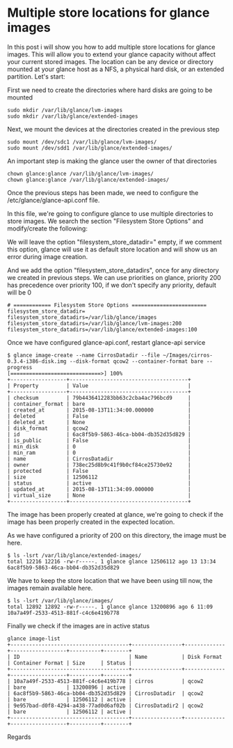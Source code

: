 # Multiple store locations for glance images

In this post i will show you how to add multiple store locations for glance images. This will allow you to extend your glance capacity without affect your current stored images. The location can be any device or directory mounted at your glance host as a NFS, a physical hard disk, or an extended partition. Let's start:

First we need to create the directories where hard disks are going to be mounted

```text
sudo mkdir /var/lib/glance/lvm-images
sudo mkdir /var/lib/glance/extended-images
```

Next, we mount the devices at the directories created in the previous step

```text
sudo mount /dev/sdc1 /var/lib/glance/lvm-images/
sudo mount /dev/sdd1 /var/lib/glance/extended-images/
```

An important step is making the glance user the owner of that directories

```text
chown glance:glance /var/lib/glance/lvm-images/
chown glance:glance /var/lib/glance/extended-images/
```

Once the previous steps has been made, we need to configure the /etc/glance/glance-api.conf file.

In this file, we're going to configure glance to use multiple directories to store images. We search the section "Filesystem Store Options" and modify/create the following: 

We will leave the option "filesystem\_store\_datadir=" empty, if we comment this option, glance will use it as default store location and will show us an error during image creation. 

And we add the option "filesystem\_store\_datadirs", once for any directory we created in previous steps. We can use priorities on glance, priority 200 has precedence over priority 100, if we don't specify any priority, default will be 0

```text
# ============ Filesystem Store Options ========================
filesystem_store_datadir=
filesystem_store_datadirs=/var/lib/glance/images
filesystem_store_datadirs=/var/lib/glance/lvm-images:200
filesystem_store_datadirs=/var/lib/glance/extended-images:100
```

Once we have configured glance-api.conf, restart glance-api service

```text
$ glance image-create --name CirrosDatadir --file ~/Images/cirros-0.3.4-i386-disk.img --disk-format qcow2 --container-format bare --progress
[=============================>] 100%
+------------------+--------------------------------------+
| Property         | Value                                |
+------------------+--------------------------------------+
| checksum         | 79b4436412283bb63c2cba4ac796bcd9     |
| container_format | bare                                 |
| created_at       | 2015-08-13T11:34:00.000000           |
| deleted          | False                                |
| deleted_at       | None                                 |
| disk_format      | qcow2                                |
| id               | 6ac8f5b9-5863-46ca-bb04-db352d35d829 |
| is_public        | False                                |
| min_disk         | 0                                    |
| min_ram          | 0                                    |
| name             | CirrosDatadir                        |
| owner            | 738ec25d8b9c41f9b0cf84ce25730e92     |
| protected        | False                                |
| size             | 12506112                             |
| status           | active                               |
| updated_at       | 2015-08-13T11:34:09.000000           |
| virtual_size     | None                                 |
+------------------+--------------------------------------+
```

The image has been properly created at glance, we're going to check if the image has been properly created in the expected location. 

As we have configured a priority of 200 on this directory, the image must be here.

```text
$ ls -lsrt /var/lib/glance/extended-images/
total 12216 12216 -rw-r-----. 1 glance glance 12506112 ago 13 13:34 6ac8f5b9-5863-46ca-bb04-db352d35d829
```

We have to keep the store location that we have been using till now, the images remain available here.

```text
$ ls -lsrt /var/lib/glance/images/
total 12892 12892 -rw-r-----. 1 glance glance 13200896 ago 6 11:09 10a7a49f-2533-4513-881f-c4c6e419b778
```

Finally we check if the images are in active status

```text
glance image-list
+--------------------------------------+----------------+-------------+------------------+----------+--------+
| ID                                   | Name           | Disk Format | Container Format | Size     | Status |
+--------------------------------------+----------------+-------------+------------------+----------+--------+
| 10a7a49f-2533-4513-881f-c4c6e419b778 | cirros         | qcow2       | bare             | 13200896 | active |
| 6ac8f5b9-5863-46ca-bb04-db352d35d829 | CirrosDatadir  | qcow2       | bare             | 12506112 | active |
| 9e957bad-d0f8-4294-a438-77ad0d6af02b | CirrosDatadir2 | qcow2       | bare             | 12506112 | active |
+--------------------------------------+----------------+-------------+------------------+----------+--------+
```

Regards

